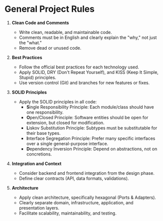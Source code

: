 # General Project Rules

1. **Clean Code and Comments**
   - Write clean, readable, and maintainable code.
   - Comments must be in English and clearly explain the "why," not just the "what."
   - Remove dead or unused code.

2. **Best Practices**
   - Follow the official best practices for each technology used.
   - Apply SOLID, DRY (Don't Repeat Yourself), and KISS (Keep It Simple, Stupid) principles.
   - Use version control (Git) and branches for new features or fixes.

3. **SOLID Principles**
   - Apply the SOLID principles in all code:
     - **S**ingle Responsibility Principle: Each module/class should have one responsibility.
     - **O**pen/Closed Principle: Software entities should be open for extension, but closed for modification.
     - **L**iskov Substitution Principle: Subtypes must be substitutable for their base types.
     - **I**nterface Segregation Principle: Prefer many specific interfaces over a single general-purpose interface.
     - **D**ependency Inversion Principle: Depend on abstractions, not on concretions.

4. **Integration and Context**
   - Consider backend and frontend integration from the design phase.
   - Define clear contracts (API, data formats, validations).

5. **Architecture**
   - Apply clean architecture, specifically hexagonal (Ports & Adapters).
   - Clearly separate domain, infrastructure, application, and presentation layers.
   - Facilitate scalability, maintainability, and testing. 